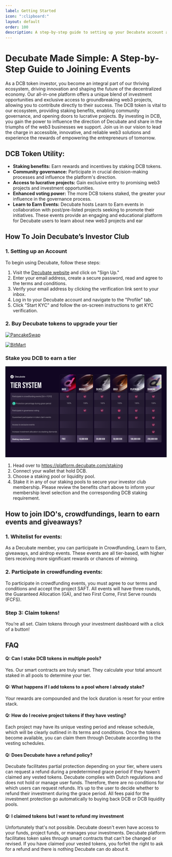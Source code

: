 ```yaml
---
label: Getting Started
icon: ":clipboard:"
layout: default
order: 100
description: A step-by-step guide to setting up your Decubate account and getting started with the platform.
---
```

# Decubate Made Simple: A Step-by-Step Guide to Joining Events
As a DCB token investor, you become an integral part of our thriving ecosystem, driving innovation and shaping the future of the decentralized economy. Our all-in-one platform offers a unique blend of investment opportunities and exclusive access to groundbreaking web3 projects, allowing you to contribute directly to their success. The DCB token is vital to our ecosystem, providing staking benefits, enabling community governance, and opening doors to lucrative projects. By investing in DCB, you gain the power to influence the direction of Decubate and share in the triumphs of the web3 businesses we support. Join us in our vision to lead the charge in accessible, innovative, and reliable web3 solutions and experience the rewards of empowering the entrepreneurs of tomorrow.

## DCB Token Utility:
- <b>Staking benefits:</b> Earn rewards and incentives by staking DCB tokens.
- <b>Community governance:</b> Participate in crucial decision-making processes and influence the platform's direction.
- <b>Access to lucrative projects:</b> Gain exclusive entry to promising web3 projects and investment opportunities.
- <b>Enhanced voting power:</b> The more DCB tokens staked, the greater your influence in the governance process.
- <b>Learn to Earn Events:</b> Decubate hosts Learn to Earn events in collaboration with post/pre-listed projects seeking to promote their initiatives. These events provide an engaging and educational platform for Decubate users to learn about new web3 projects and ear

## How To Join Decubate’s Investor Club

### 1. Setting up an Account

To begin using Decubate, follow these steps:

1. Visit the [Decubate website](https://www.decubate.com/) and click on "Sign Up."
2. Enter your email address, create a secure password, read and agree to the terms and conditions.
3. Verify your email address by clicking the verification link sent to your inbox.
4. Log in to your Decubate account and navigate to the "Profile" tab.
5. Click "Start KYC" and follow the on-screen instructions to get KYC verification.

### 2. Buy Decubate tokens to upgrade your tier

[![PancakeSwap](https://img.shields.io/badge/-Buy%20on%20PancakeSwap-blue?style=for-the-badge&logo=pancakeswap)](https://pancakeswap.finance/swap?inputCurrency=0xe9e7CEA3DedcA5984780Bafc599bD69ADd087D56&outputCurrency=0xEAc9873291dDAcA754EA5642114151f3035c67A)

[![BitMart](https://img.shields.io/badge/-Buy%20on%20BitMart-orange?style=for-the-badge&logo=bitmart)](https://www.bitmart.com/trade/en?layout=basic&theme=dark&symbol=DCB_USDT)

### Stake you DCB to earn a tier
![Decubate Tier System](../static/tier_system_image.png)

1. Head over to https://platform.decubate.com/staking
2. Connect your wallet that hold DCB.
3. Choose a staking pool or liquidity pool.
4. Stake it in any of our staking pools to secure your investor club membership. Please review the benefits chart above to inform your membership level selection and the corresponding DCB staking requirement.

## How to join IDO's, crowdfundings, learn to earn events and giveaways?
### 1. Whitelist for events:
As a Decubate member, you can participate in Crowdfunding, Learn to Earn, giveaways, and airdrop events. These events are all tier-based, with higher tiers receiving more significant rewards or chances of winning.

### 2. Participate in crowdfunding events:
To participate in crowdfunding events, you must agree to our terms and conditions and accept the project SAFT. All events will have three rounds, the Guaranteed Allocation (GA), and two First Come, First Serve rounds (FCFS).

### Step 3: Claim tokens!
You’re all set. Claim tokens through your investment dashboard with a click of a button!


## FAQ
#### Q: Can I stake DCB tokens in multiple pools?
Yes. Our smart contracts are truly smart. They calculate your total amount staked in all pools to determine your tier.

#### Q: What happens if I add tokens to a pool where I already stake?
Your rewards are compounded and the lock duration is reset for your entire stack.

#### Q: How do I receive project tokens if they have vesting?
Each project may have its unique vesting period and release schedule, which will be clearly outlined in its terms and conditions. Once the tokens become available, you can claim them through Decubate according to the vesting schedules.

#### Q: Does Decubate have a refund policy?
Decubate facilitates partial protection depending on your tier, where users can request a refund during a predetermined grace period if they haven’t claimed any vested tokens. Decubate complies with Dutch regulations and does not hold or manage user funds. Therefore, there are no conditions for which users can request refunds. It’s up to the user to decide whether to refund their investment during the grace period. All fees paid for the investment protection go automatically to buying back DCB or DCB liquidity pools.

#### Q: I claimed tokens but I want to refund my investment
Unfortunately that's not possible. Decubate doesn't even have access to your funds, project funds, or manages your investments. Decubate platform facilitates token sales through smart contracts that can't be changed or revised. If you have claimed your vested tokens, you forfeit the right to ask for a refund and there is nothing Decubate can do about it.